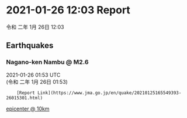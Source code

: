 # 2021-01-26 12:03 Report
令和 二年 1月 26日 12:03

## Earthquakes
### Nagano-ken Nambu @ M2.6
2021-01-26 01:53 UTC  
        (令和 二年 1月 26日 01:53)
  
        [Report Link](https://www.jma.go.jp/en/quake/20210125165549393-26015301.html)  
[epicenter @ 10km](https://www.google.com/maps/place/35°54'00%22+137°42'00%22/@35.9,137.7,17z/data=!3m1!4b1!4m5!3m4!1s0x0:0x0!8m2!3d35.9!4d137.7)
